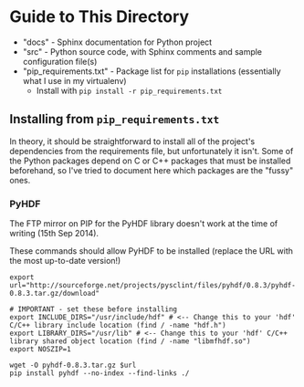 # Guide to This Directory

* "docs" - Sphinx documentation for Python project
* "src" - Python source code, with Sphinx comments and sample configuration file(s)
* "pip_requirements.txt" - Package list for ```pip``` installations (essentially what I use in my virtualenv)
    * Install with ```pip install -r pip_requirements.txt```

## Installing from ```pip_requirements.txt```

In theory, it should be straightforward to install all of the project's dependencies from the requirements file,
but unfortunately it isn't. Some of the Python packages depend on C or C++ packages that must be installed beforehand,
so I've tried to document here which packages are the "fussy" ones.

### PyHDF
The FTP mirror on PIP for the PyHDF library doesn't work at the time of writing (15th Sep 2014).

These commands should allow PyHDF to be installed (replace the URL with the most up-to-date version!)
```
export url="http://sourceforge.net/projects/pysclint/files/pyhdf/0.8.3/pyhdf-0.8.3.tar.gz/download"

# IMPORTANT - set these before installing
export INCLUDE_DIRS="/usr/include/hdf" # <-- Change this to your 'hdf' C/C++ library include location (find / -name "hdf.h")
export LIBRARY_DIRS="/usr/lib" # <-- Change this to your 'hdf' C/C++ library shared object location (find / -name "libmfhdf.so")
export NOSZIP=1

wget -O pyhdf-0.8.3.tar.gz $url
pip install pyhdf --no-index --find-links ./
```
